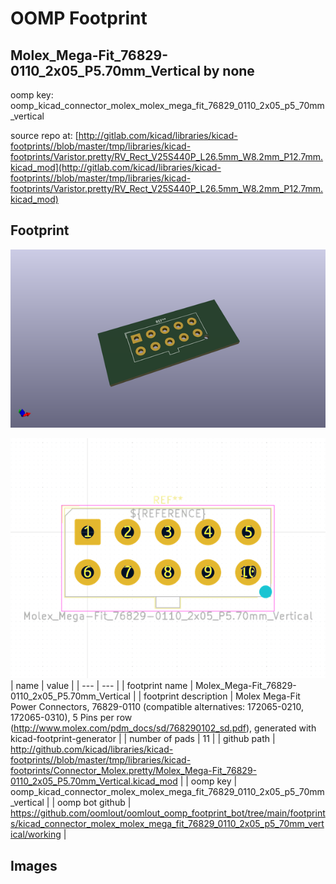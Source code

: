 # OOMP Footprint  
## Molex_Mega-Fit_76829-0110_2x05_P5.70mm_Vertical  by none  
  
oomp key: oomp_kicad_connector_molex_molex_mega_fit_76829_0110_2x05_p5_70mm_vertical  
  
source repo at: [http://gitlab.com/kicad/libraries/kicad-footprints//blob/master/tmp/libraries/kicad-footprints/Varistor.pretty/RV_Rect_V25S440P_L26.5mm_W8.2mm_P12.7mm.kicad_mod](http://gitlab.com/kicad/libraries/kicad-footprints//blob/master/tmp/libraries/kicad-footprints/Varistor.pretty/RV_Rect_V25S440P_L26.5mm_W8.2mm_P12.7mm.kicad_mod)  
## Footprint  
  
[![working_kicad_pcb_3d.png](working_kicad_pcb_3d_600.png)](working_kicad_pcb_3d.png)  
  
[![working.png](working_600.png)](working.png)  
| name | value | 
| --- | --- | 
| footprint name | Molex_Mega-Fit_76829-0110_2x05_P5.70mm_Vertical | 
| footprint description | Molex Mega-Fit Power Connectors, 76829-0110 (compatible alternatives: 172065-0210, 172065-0310), 5 Pins per row (http://www.molex.com/pdm_docs/sd/768290102_sd.pdf), generated with kicad-footprint-generator | 
| number of pads | 11 | 
| github path | http://github.com/kicad/libraries/kicad-footprints//blob/master/tmp/libraries/kicad-footprints/Connector_Molex.pretty/Molex_Mega-Fit_76829-0110_2x05_P5.70mm_Vertical.kicad_mod | 
| oomp key | oomp_kicad_connector_molex_molex_mega_fit_76829_0110_2x05_p5_70mm_vertical | 
| oomp bot github | https://github.com/oomlout/oomlout_oomp_footprint_bot/tree/main/footprints/kicad_connector_molex_molex_mega_fit_76829_0110_2x05_p5_70mm_vertical/working | 
## Images  
